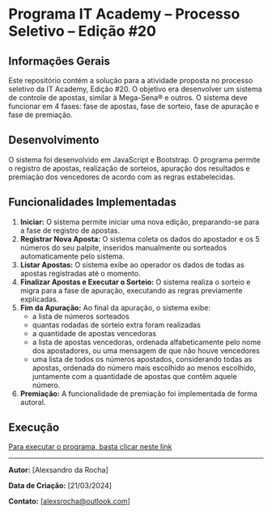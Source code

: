 # Programa IT Academy – Processo Seletivo – Edição #20

## Informações Gerais
Este repositório contém a solução para a atividade proposta no processo seletivo da IT Academy, Edição #20. O objetivo era desenvolver um sistema de controle de apostas, similar à Mega-Sena® e outros. O sistema deve funcionar em 4 fases: fase de apostas, fase de sorteio, fase de apuração e fase de premiação.

## Desenvolvimento
O sistema foi desenvolvido em JavaScript e Bootstrap. O programa permite o registro de apostas, realização de sorteios, apuração dos resultados e premiação dos vencedores de acordo com as regras estabelecidas.

## Funcionalidades Implementadas
1. **Iniciar:** O sistema permite iniciar uma nova edição, preparando-se para a fase de registro de apostas.
2. **Registrar Nova Aposta:** O sistema coleta os dados do apostador e os 5 números do seu palpite, inseridos manualmente ou sorteados automaticamente pelo sistema.
3. **Listar Apostas:** O sistema exibe ao operador os dados de todas as apostas registradas até o momento.
4. **Finalizar Apostas e Executar o Sorteio:** O sistema realiza o sorteio e migra para a fase de apuração, executando as regras previamente explicadas.
5. **Fim da Apuração:** Ao final da apuração, o sistema exibe:
   - a lista de números sorteados
   - quantas rodadas de sorteio extra foram realizadas
   - a quantidade de apostas vencedoras
   - a lista de apostas vencedoras, ordenada alfabeticamente pelo nome dos apostadores, ou uma mensagem de que não houve vencedores
   - uma lista de todos os números apostados, considerando todas as apostas, ordenada do número mais escolhido ao menos escolhido, juntamente com a quantidade de apostas que contêm aquele número.
6. **Premiação:** A funcionalidade de premiação foi implementada de forma autoral.

## Execução
[Para executar o programa, basta clicar neste link](https://alexsandrodarochaexercicioitacademy.vercel.app/)

---

**Autor:** [Alexsandro da Rocha]

**Data de Criação:** [21/03/2024]

**Contato:** [alexsrocha@outlook.com]